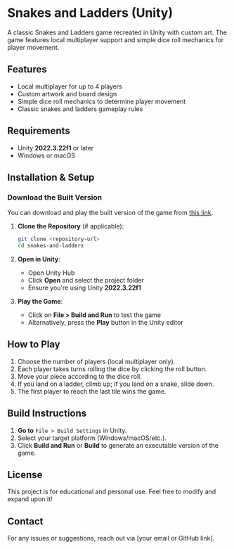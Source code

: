 # Snakes and Ladders (Unity)

A classic Snakes and Ladders game recreated in Unity with custom art. The game features local multiplayer support and simple dice roll mechanics for player movement.

## Features
- Local multiplayer for up to 4 players
- Custom artwork and board design
- Simple dice roll mechanics to determine player movement
- Classic snakes and ladders gameplay rules

## Requirements
- Unity **2022.3.22f1** or later
- Windows or macOS

## Installation & Setup

### Download the Built Version
You can download and play the built version of the game from [this link](https://github.com/LackLuster-Lab/SnakesandLaddersBuild).

1. **Clone the Repository** (if applicable):
   ```sh
   git clone <repository-url>
   cd snakes-and-ladders
   ```

2. **Open in Unity**:
   - Open Unity Hub
   - Click **Open** and select the project folder
   - Ensure you're using Unity **2022.3.22f1**

3. **Play the Game**:
   - Click on **File > Build and Run** to test the game
   - Alternatively, press the **Play** button in the Unity editor

## How to Play
1. Choose the number of players (local multiplayer only).
2. Each player takes turns rolling the dice by clicking the roll button.
3. Move your piece according to the dice roll.
4. If you land on a ladder, climb up; if you land on a snake, slide down.
5. The first player to reach the last tile wins the game.

## Build Instructions
1. **Go to** `File > Build Settings` in Unity.
2. Select your target platform (Windows/macOS/etc.).
3. Click **Build and Run** or **Build** to generate an executable version of the game.

## License
This project is for educational and personal use. Feel free to modify and expand upon it!

## Contact
For any issues or suggestions, reach out via [your email or GitHub link].
